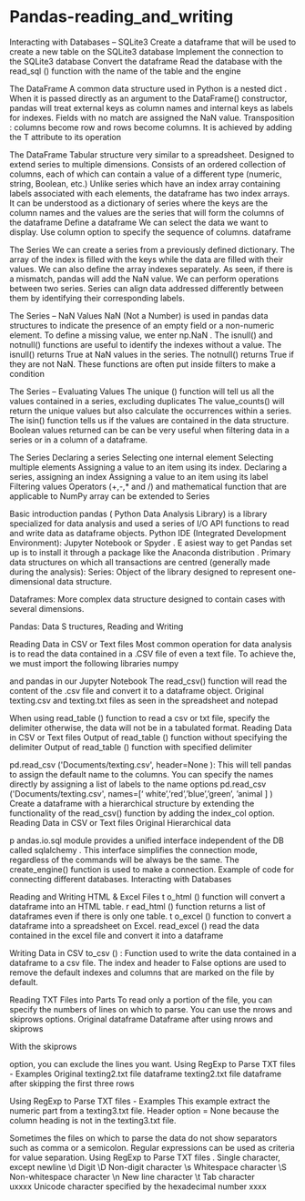# Pandas-reading_and_writing

Interacting with Databases – SQLite3 
Create a dataframe 
that will be used 
to create a new table on the SQLite3 database
Implement the connection to the SQLite3 database
Convert the dataframe
Read the database with the 
read_sql
() function with the name of the table and the engine

The DataFrame
A common data structure used in Python is a 
nested dict
. When it is passed directly as an argument to the DataFrame() constructor, pandas will treat external keys as column names and internal keys as labels for indexes.
Fields with no match are assigned the 
NaN
 value.
Transposition
: columns become row and rows become columns. It is achieved by adding the T attribute to its operation

The DataFrame
Tabular structure very similar to a spreadsheet.
Designed to extend series to multiple dimensions.
Consists of an ordered collection of columns, each of which can contain a value of a different type (numeric, string, Boolean, etc.)
Unlike series which have an index array containing labels associated with each elements, the dataframe has two index arrays.
It can be understood as a dictionary of series where the keys are the column names and the values are the series that will form the columns of the dataframe
Define a dataframe
We can select the data we want to display. Use column option to specify the sequence of columns. dataframe

The Series
We can create a series from a previously defined dictionary. The array of the index is filled with the keys while the data are filled with their values.
We can also define the array indexes separately. As seen, if there is a mismatch, pandas will add the NaN value.
We can perform operations between two series. Series can align data addressed differently between them by identifying their corresponding labels.

The Series – NaN Values
NaN
 (Not a Number) is used in pandas data structures to indicate the presence of an empty field or a non-numeric 
element. To define a missing value, we enter 
np.NaN
.
The 
isnull() 
and 
notnull() 
functions are useful to identify the indexes without a value.
The 
isnull() 
returns 
True
 at NaN values in the series. 
The 
notnull() 
returns 
True
 if they are not NaN.
These functions are often put inside filters to make a condition

The Series – Evaluating Values
The 
unique () 
function will tell us all the values contained in a series, excluding duplicates
The
 value_counts() 
will return the unique values but also calculate the occurrences within a series.
The 
isin() 
function tells us if the values are contained in the data structure. Boolean values returned can be can be very useful when filtering data in a series or in a column of a dataframe.

The Series
Declaring a series
Selecting one internal element
Selecting multiple elements
Assigning a value to an item using its index. 
Declaring a series, assigning an index
Assigning a value to an item using 
its label
Filtering values
Operators (+,-,* and /) and mathematical function that are applicable to 
NumPy
 array can be extended to Series

Basic introduction
pandas (
Python Data Analysis 
Library) is a library specialized for data analysis and used a series of I/O API functions to read and write data as dataframe objects.
Python IDE (Integrated Development Environment):
Jupyter
 Notebook or 
Spyder
.
E
asiest 
way to get Pandas set up is to install it through a package like the Anaconda distribution
.
Primary data structures on which all transactions are centred (generally made during the analysis): 
Series: 
Object of the library designed to represent one-dimensional data structure.
 
Dataframes: 
More complex data structure designed to contain cases with several dimensions.
 

Pandas: 
Data 
S
tructures, Reading 
and Writing

Reading Data in CSV or Text files
Most common operation for data analysis is to read the data contained in a .CSV file of even a text file.
To achieve the, we must import the following libraries 
numpy
 
and 
pandas
 in our 
Jupyter
 Notebook
The 
read_csv()
 function will read the content of the 
.csv 
file and convert it to a 
dataframe object.
Original texting.csv and texting.txt files as seen in the spreadsheet and notepad

When using 
read_table
() 
function to read a csv or txt file, specify the delimiter otherwise, the data will not be in a tabulated format.
Reading Data in CSV or Text files
Output of 
read_table
() 
function without specifying the delimiter
Output of 
read_table
() 
function with specified delimiter

pd.read_csv
('Documents/texting.csv', 
header=None
): 
This will tell pandas to assign the default name to the columns.
You can specify 
the names directly by assigning a list of labels to the name 
options 
pd.read_csv
('Documents/texting.csv', 
names=[‘
white’,’red’,’blue’,’green’,
’animal
]
)
Create a dataframe with a hierarchical structure by extending the functionality of the 
read_csv()
function by adding the 
index_col
 option.
Reading Data in CSV or Text files
Original Hierarchical data

p
andas.io.sql
 module provides a unified interface independent of the DB called 
sqlalchemy
. This interface simplifies the connection mode, regardless of the commands will be always be the same.
The 
create_engine() 
function is used to make a connection.
Example of code for connecting different databases.
Interacting with Databases

Reading and Writing HTML & Excel Files
t
o_html
() 
function will convert a dataframe into an HTML table.
r
ead_html
() 
function returns a list of dataframes even if there is only one table.
t
o_excel
() 
function to 
convert a dataframe into a spreadsheet on Excel.
read_excel
() 
read the data contained in the excel file and convert it into a dataframe

Writing Data in CSV
to_csv
() 
: Function used to write the data contained in a dataframe to a csv file.
The 
index
 and 
header
 to 
False
 options are used to remove the default indexes and columns that are marked on the file by default.

Reading TXT Files into Parts
To read only a portion of the file, you can specify the numbers of lines on which to parse. You can use the 
nrows
 and 
skiprows
 options.
Original dataframe
Dataframe after using 
nrows
 and 
skiprows

With the 
skiprows
 
option, you can exclude the lines you want.
Using 
RegExp
 to Parse TXT files - Examples
Original texting2.txt file dataframe
texting2.txt file dataframe after skipping the first three rows

Using 
RegExp
 to Parse TXT files - Examples
This example extract the numeric part from a texting3.txt file. Header option = None because the column heading is not in the texting3.txt file.

Sometimes the files on which to parse the data do not show separators such as comma or a semicolon. 
Regular expressions can be used as criteria for value separation.
Using 
RegExp
 to Parse TXT files
.
Single character, except newline
\d
Digit
\D
Non-digit character
\s
Whitespace character
\S
Non-whitespace character
\n
New line character
\t
Tab character
\
uxxxx
Unicode character specified by the hexadecimal number 
xxxx

